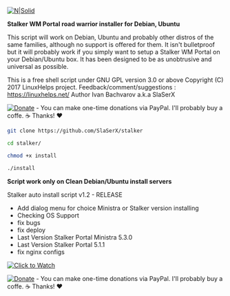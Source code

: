 [![N|Solid](http://i68.tinypic.com/a1ohky.png)](https://linuxhelps.net)

<b>Stalker WM Portal road warrior installer for Debian, Ubuntu</b>

This script will work on Debian, Ubuntu and probably other distros
of the same families, although no support is offered for them. It isn't
bulletproof but it will probably work if you simply want to setup a Stalker WM Portal on
your Debian/Ubuntu box. It has been designed to be as unobtrusive and
universal as possible.

This is a free shell script under GNU GPL version 3.0 or above
Copyright (C) 2017 LinuxHelps project.
Feedback/comment/suggestions : https://linuxhelps.net/
Author Ivan Bachvarov a.k.a SlaSerX

[![Donate](https://img.shields.io/badge/Donate-PayPal-blue.svg)](https://www.paypal.com/cgi-bin/webscr?cmd=_donations&business=bgpanika@gmail.com&item_name=LinuxHelps%20Support&currency_code=EUR) - You can make one-time donations via PayPal. I'll probably buy a coffe. :coffee:
Thanks! :heart:

```sh
git clone https://github.com/SlaSerX/stalker

cd stalker/

chmod +x install

./install
```

<b>Script work only on Clean Debian/Ubuntu install servers</b>

Stalker auto install script v1.2 - RELEASE
  
  * Add dialog menu for choice Ministra or Stalker version installing
  * Checking OS Support
  * fix bugs
  * fix deploy
  * Last Version Stalker Portal Ministra 5.3.0
  * Last Version Stalker Portal 5.1.1
  * fix nginx configs
  

[![Click to Watch](https://img.youtube.com/vi/MaKourhF9Vc/0.jpg)](https://www.youtube.com/watch?v=MaKourhF9Vc "Click to Watch")

[![Donate](https://img.shields.io/badge/Donate-PayPal-blue.svg)](https://www.paypal.com/cgi-bin/webscr?cmd=_donations&business=bgpanika@gmail.com&item_name=LinuxHelps%20Support&currency_code=EUR) - You can make one-time donations via PayPal. I'll probably buy a coffe. :coffee:
Thanks! :heart:
